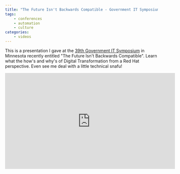 ```yaml
---
title: "The Future Isn't Backwards Compatible - Government IT Symposium in Minnesota"
tags:
    - conferences
    - automation
    - culture
categories:
    - videos
---
```


This is a presentation I gave at the [39th Government IT Symposium](https://mngts.org/itsym/) in Minnesota recently entitled "The Future Isn't Backwards Compatible".  Learn what the how's and why's of Digital Transformation from a Red Hat perspective.  Even see me deal with a little technical snafu!

<iframe width="560" height="315" src="https://www.youtube.com/embed/ffj6KuQgq3o" frameborder="0" allow="accelerometer; autoplay; clipboard-write; encrypted-media; gyroscope; picture-in-picture" allowfullscreen></iframe>